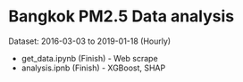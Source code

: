 # Bangkok PM2.5 Data analysis
Dataset: 2016-03-03 to 2019-01-18 (Hourly)
- get_data.ipynb (Finish) - Web scrape
- analysis.ipnb (Finish) - XGBoost, SHAP
